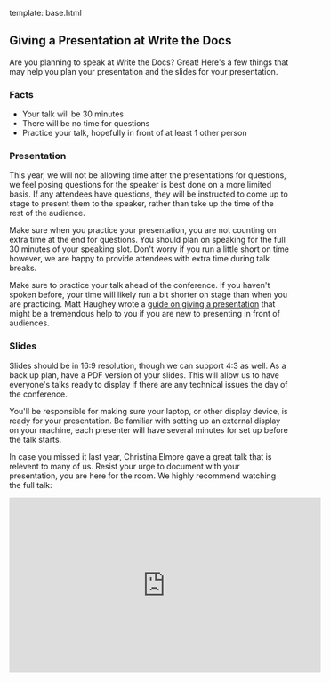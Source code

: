 template: base.html

## Giving a Presentation at Write the Docs

Are you planning to speak at Write the Docs? Great! Here's a few things that may
help you plan your presentation and the slides for your presentation.

### Facts

* Your talk will be 30 minutes
* There will be no time for questions
* Practice your talk, hopefully in front of at least 1 other person

### Presentation

This year, we will not be allowing time after the presentations for questions,
we feel posing questions for the speaker is best done on a more limited basis.
If any attendees have questions, they will be instructed to come up to stage to
present them to the speaker, rather than take up the time of the rest of the
audience.

Make sure when you practice your presentation, you are not counting on extra
time at the end for questions. You should plan on speaking for the full
30 minutes of your speaking slot. Don't worry if you run a little short on time
however, we are happy to provide attendees with extra time during talk breaks.

Make sure to practice your talk ahead of the conference. 
If you haven't spoken before, your time will likely run
a bit shorter on stage than when you are practicing. Matt Haughey
wrote a [guide on giving a presentation][introverts-guide] that might be a
tremendous help to you if you are new to presenting in front of audiences.

[introverts-guide]: https://medium.com/@mathowie/an-introverts-guide-to-better-presentations-be7e772b2cb5

### Slides

Slides should be in 16:9 resolution, though we can support 4:3 as well.  As a
back up plan, have a PDF version of your slides. This will allow us to
have everyone's talks ready to display if there are any technical issues the
day of the conference.

You'll be responsible for making sure your laptop, or other display device, is
ready for your presentation. Be familiar with setting up an external display on
your machine, each presenter will have several minutes for set up before the
talk starts.

In case you missed it last year, Christina Elmore gave a great talk that is relevent to many of us.
Resist your urge to document with your presentation,
you are here for the room.
We highly recommend watching the full talk:

<iframe
  width="560"
  height="315"
  src="https://www.youtube.com/embed/7tncfRqKnXU?list=PLmV2D6sIiX3UkFCMqq5at0xYgsMqAr6Jf"
  frameborder="0"
  allowfullscreen></iframe>
